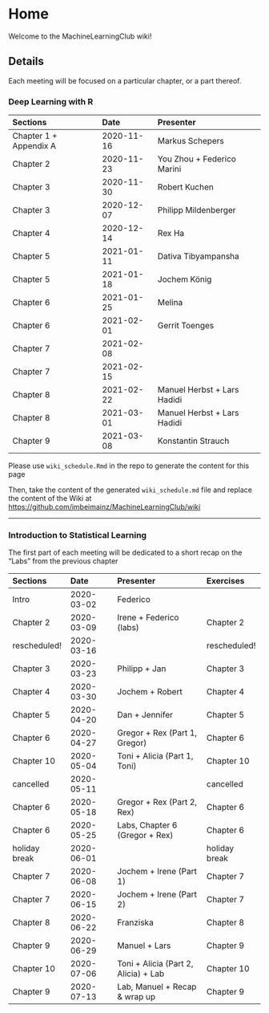 
# Home

Welcome to the MachineLearningClub wiki!

## Details

Each meeting will be focused on a particular chapter, or a part thereof.

### Deep Learning with R

| Sections               | Date       | Presenter                   |
|:-----------------------|:-----------|:----------------------------|
| Chapter 1 + Appendix A | 2020-11-16 | Markus Schepers             |
| Chapter 2              | 2020-11-23 | You Zhou + Federico Marini  |
| Chapter 3              | 2020-11-30 | Robert Kuchen               |
| Chapter 3              | 2020-12-07 | Philipp Mildenberger        |
| Chapter 4              | 2020-12-14 | Rex Ha                      |
| Chapter 5              | 2021-01-11 | Dativa Tibyampansha         |
| Chapter 5              | 2021-01-18 | Jochem König                |
| Chapter 6              | 2021-01-25 | Melina                      |
| Chapter 6              | 2021-02-01 | Gerrit Toenges              |
| Chapter 7              | 2021-02-08 |                             |
| Chapter 7              | 2021-02-15 |                             |
| Chapter 8              | 2021-02-22 | Manuel Herbst + Lars Hadidi |
| Chapter 8              | 2021-03-01 | Manuel Herbst + Lars Hadidi |
| Chapter 9              | 2021-03-08 | Konstantin Strauch          |

Please use `wiki_schedule.Rmd` in the repo to generate the content for
this page

Then, take the content of the generated `wiki_schedule.md` file and
replace the content of the Wiki at
<https://github.com/imbeimainz/MachineLearningClub/wiki>

------------------------------------------------------------------------

### Introduction to Statistical Learning

The first part of each meeting will be dedicated to a short recap on the
“Labs” from the previous chapter

| Sections      | Date       | Presenter                            | Exercises     |
|:--------------|:-----------|:-------------------------------------|:--------------|
| Intro         | 2020-03-02 | Federico                             |               |
| Chapter 2     | 2020-03-09 | Irene + Federico (labs)              | Chapter 2     |
| rescheduled!  | 2020-03-16 |                                      | rescheduled!  |
| Chapter 3     | 2020-03-23 | Philipp + Jan                        | Chapter 3     |
| Chapter 4     | 2020-03-30 | Jochem + Robert                      | Chapter 4     |
| Chapter 5     | 2020-04-20 | Dan + Jennifer                       | Chapter 5     |
| Chapter 6     | 2020-04-27 | Gregor + Rex (Part 1, Gregor)        | Chapter 6     |
| Chapter 10    | 2020-05-04 | Toni + Alicia (Part 1, Toni)         | Chapter 10    |
| cancelled     | 2020-05-11 |                                      | cancelled     |
| Chapter 6     | 2020-05-18 | Gregor + Rex (Part 2, Rex)           | Chapter 6     |
| Chapter 6     | 2020-05-25 | Labs, Chapter 6 (Gregor + Rex)       | Chapter 6     |
| holiday break | 2020-06-01 |                                      | holiday break |
| Chapter 7     | 2020-06-08 | Jochem + Irene (Part 1)              | Chapter 7     |
| Chapter 7     | 2020-06-15 | Jochem + Irene (Part 2)              | Chapter 7     |
| Chapter 8     | 2020-06-22 | Franziska                            | Chapter 8     |
| Chapter 9     | 2020-06-29 | Manuel + Lars                        | Chapter 9     |
| Chapter 10    | 2020-07-06 | Toni + Alicia (Part 2, Alicia) + Lab | Chapter 10    |
| Chapter 9     | 2020-07-13 | Lab, Manuel + Recap & wrap up        | Chapter 9     |
